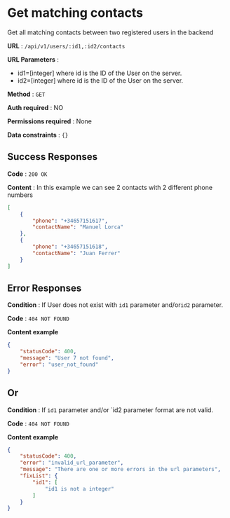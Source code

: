 # Get matching contacts
Get all matching contacts between two registered users in the backend

**URL** : `/api/v1/users/:id1,:id2/contacts`

**URL Parameters** : 
- id1=[integer] where id is the ID of the User on the server.
- id2=[integer] where id is the ID of the User on the server.

**Method** : `GET`

**Auth required** : NO

**Permissions required** : None

**Data constraints** : `{}`

## Success Responses

**Code** : `200 OK`

**Content** : In this example we can see 2 contacts with 2 different phone numbers

```json
[
    {
        "phone": "+34657151617",
        "contactName": "Manuel Lorca"
    },
    {
        "phone": "+34657151618",
        "contactName": "Juan Ferrer"
    }
]
```
## Error Responses

**Condition** : If User does not exist with `id1` parameter and/or`id2` parameter.

**Code** : `404 NOT FOUND`

**Content example**
```json
{
    "statusCode": 400,
    "message": "User 7 not found",
    "error": "user_not_found"
}
```

## Or

**Condition** : If `id1` parameter and/or `id2 parameter format are not valid.

**Code** : `404 NOT FOUND`

**Content example**

```json
{
    "statusCode": 400,
    "error": "invalid_url_parameter",
    "message": "There are one or more errors in the url parameters",
    "fixList": {
        "id1": [
            "id1 is not a integer"
        ]
    }
}
```